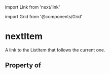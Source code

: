 import Link from 'next/link'
  
import Grid from '@components/Grid'

# nextItem

A link to the ListItem that follows the current one.

## Property of




